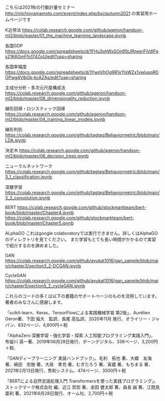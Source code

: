 こちらは2021秋の行動計量セミナー
http://michioyamamoto.com/event/index.php/bsj/autumn2021
の実習用ホームページです

K近傍法
https://colab.research.google.com/github/ageron/handson-ml2/blob/master/01_the_machine_learning_landscape.ipynb

各国GDP
https://docs.google.com/spreadsheets/d/1FHu3phWsSOn95tJRneerFjVdlFqs21K6GmFfo174ZoU/edit?usp=sharing

各国幸福度
https://docs.google.com/spreadsheets/d/1YwpVhOg9R1xYlsWZx1vwlusqR0OPwg4VlbGk-kcAZAs/edit?usp=sharing

主成分分析・多次元尺度構成法
https://colab.research.google.com/github/ageron/handson-ml2/blob/master/08_dimensionality_reduction.ipynb

線形回帰・ロジスティック回帰
https://colab.research.google.com/github/ageron/handson-ml2/blob/master/04_training_linear_models.ipynb

線形判別
https://colab.research.google.com/github/tagtag/Behaviormetric/blob/main/LDA.ipynb

決定木
https://colab.research.google.com/github/ageron/handson-ml2/blob/master/06_decision_trees.ipynb

ニューラルネットワーク
https://colab.research.google.com/github/tagtag/Behaviormetric/blob/main/3_1_classification.ipynb

深層学習
https://colab.research.google.com/github/tagtag/Behaviormetric/blob/main/3_3_convolution.ipynb

BERT
https://colab.research.google.com/github/stockmarkteam/bert-book/blob/master/Chapter4.ipynb
https://colab.research.google.com/github/stockmarkteam/bert-book/blob/master/Chapter5.ipynb

ALphaGO
これはgoogle colaboratoryでは実行できません。詳しくはAlphaGOのディレクトリを見てください。
また学習もとても長い時間がかかるので実習で紹介するのを諦めました。

GAN
https://colab.research.google.com/github/ayukat1016/gan_sample/blob/main/chapter3/section3_2-DCGAN.ipynb

CycleGAN
https://colab.research.google.com/github/ayukat1016/gan_sample/blob/main/chapter5/section5_2_cycleGAN.ipynb

これらのコードの多くは以下の書籍のサポートページのものを流用しています。著者のみなさんに感謝します。

「scikit-learn、Keras、TensorFlowによる実践機械学習 第2版」、Aurélien Géron著、下田 倫大　監訳、長尾 高弘訳、2020年11月 発行、オライリー・ジャパン、832ページ、4,800円＋税

「AlphaZero 深層学習・強化学習・探索 人工知能プログラミング実践入門」、 布留川 英一著、2019年06月28日発行、ボーンデジタル、336ページ、3,200円＋税、

「GANディープラーニング 実装ハンドブック」、毛利　拓也 著、大郷　友海 著、嶋田　宏樹 著、大政　孝充 著、むぎたろう 著、寅蔵 著、もちまる 著、2021年2月13日発行、秀和システム、474ページ、3500円＋税

「BERTによる自然言語処理入門 Transformersを使った実践プログラミング」、ストックマーク株式会社 編、近江 崇宏 著、金田 健太郎 著、森長 誠 著、江間見 亜利 著、2021年6月28日発行、オーム社、2,700円＋税

